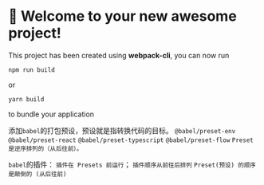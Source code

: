 # 🚀 Welcome to your new awesome project!

This project has been created using **webpack-cli**, you can now run

```
npm run build
```

or

```
yarn build
```

to bundle your application

添加`babel`的打包预设，预设就是指转换代码的目标。
`@babel/preset-env`
`@babel/preset-react`
`@babel/preset-typescript`
`@babel/preset-flow`
`Preset 是逆序排列的（从后往前）。`


`babel`的插件：
`插件在 Presets 前运行`；
`插件顺序从前往后排列`
`Preset(预设) 的顺序是颠倒的 (从后往前)`
